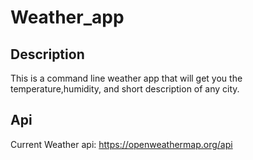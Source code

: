 # Weather_app

## Description
 This is a command line weather app that will get you the temperature,humidity, and short description of any city. 

## Api
Current Weather api: https://openweathermap.org/api 
